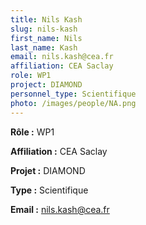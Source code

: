 ```yaml
---
title: Nils Kash
slug: nils-kash
first_name: Nils
last_name: Kash
email: nils.kash@cea.fr
affiliation: CEA Saclay
role: WP1
project: DIAMOND
personnel_type: Scientifique
photo: /images/people/NA.png
---
```


**Rôle :** WP1

**Affiliation :** CEA Saclay

**Projet :** DIAMOND

**Type :** Scientifique

**Email :** [nils.kash@cea.fr](mailto:nils.kash@cea.fr)
